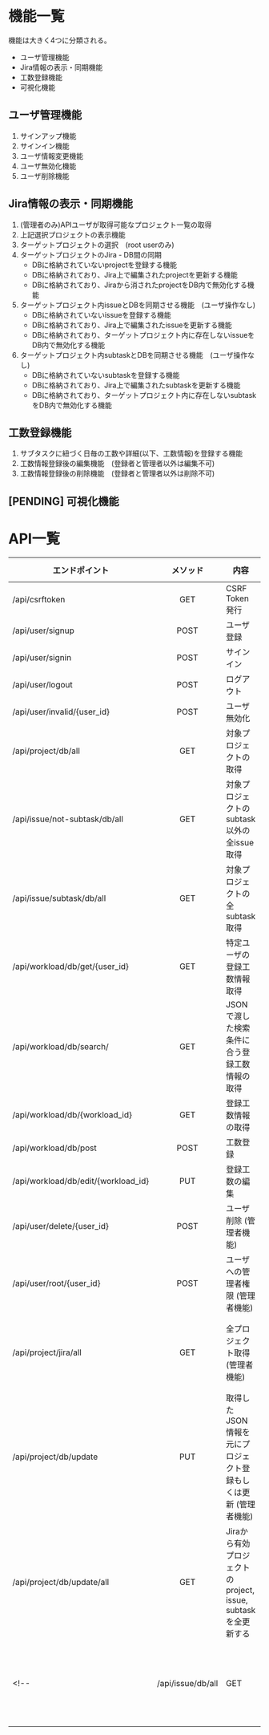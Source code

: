

# 機能一覧

機能は大きく4つに分類される。
- ユーザ管理機能
- Jira情報の表示・同期機能
- 工数登録機能
- 可視化機能


## ユーザ管理機能
1. サインアップ機能
1. サインイン機能
1. ユーザ情報変更機能
1. ユーザ無効化機能
1. ユーザ削除機能


## Jira情報の表示・同期機能
1. (管理者のみ)APIユーザが取得可能なプロジェクト一覧の取得
1. 上記選択プロジェクトの表示機能
1. ターゲットプロジェクトの選択　(root userのみ)
1. ターゲットプロジェクトのJira - DB間の同期
    - DBに格納されていないprojectを登録する機能
    - DBに格納されており、Jira上で編集されたprojectを更新する機能
    - DBに格納されており、Jiraから消されたprojectをDB内で無効化する機能
1. ターゲットプロジェクト内issueとDBを同期させる機能　(ユーザ操作なし)
    - DBに格納されていないissueを登録する機能
    - DBに格納されており、Jira上で編集されたissueを更新する機能
    - DBに格納されており、ターゲットプロジェクト内に存在しないissueをDB内で無効化する機能
1. ターゲットプロジェクト内subtaskとDBを同期させる機能　(ユーザ操作なし)
    - DBに格納されていないsubtaskを登録する機能
    - DBに格納されており、Jira上で編集されたsubtaskを更新する機能
    - DBに格納されており、ターゲットプロジェクト内に存在しないsubtaskをDB内で無効化する機能


## 工数登録機能
1. サブタスクに紐づく日毎の工数や詳細(以下、工数情報)を登録する機能
1. 工数情報登録後の編集機能　(登録者と管理者以外は編集不可)
1. 工数情報登録後の削除機能　(登録者と管理者以外は削除不可)

## [PENDING] 可視化機能



# API一覧

| エンドポイント | メソッド | 内容 | JWT | CSRF token | remark |
| --- | :---: | --- | :---: | :---: | --- |
| /api/csrftoken | GET | CSRF Token発行 | ？ | ？ | - |
| /api/user/signup | POST | ユーザ登録 | ？ | ？ | - |
| /api/user/signin | POST | サインイン | O | O | - |
| /api/user/logout | POST | ログアウト | ？ | ？ | - |
| /api/user/invalid/{user_id} | POST | ユーザ無効化 | ？ | ？ | - |
| /api/project/db/all | GET | 対象プロジェクトの取得 | ？ | ？ | - |
| /api/issue/not-subtask/db/all | GET | 対象プロジェクトのsubtask以外の全issue取得 | ？ | ？ | - |
| /api/issue/subtask/db/all | GET | 対象プロジェクトの全subtask取得 | ？ | ？ | - |
| /api/workload/db/get/{user_id} | GET | 特定ユーザの登録工数情報取得 | ？ | ？ | - |
| /api/workload/db/search/ | GET | JSONで渡した検索条件に合う登録工数情報の取得 | ？ | ？ | - |
| /api/workload/db/{workload_id} | GET | 登録工数情報の取得 | ？ | ？ | - |
| /api/workload/db/post | POST | 工数登録 | ？ | ？ | - |
| /api/workload/db/edit/{workload_id} | PUT | 登録工数の編集 | ？ | ？ | - |
| /api/user/delete/{user_id} | POST | ユーザ削除 (管理者機能) | ？ | ？ | - |
| /api/user/root/{user_id} | POST | ユーザへの管理者権限 (管理者機能) | ？ | ？ | - |
| /api/project/jira/all | GET | 全プロジェクト取得 (管理者機能) | ？ | ？ | APIユーザ権限内の全プロジェクト |
| /api/project/db/update | PUT | 取得したJSON情報を元にプロジェクト登録もしくは更新 (管理者機能) | ？ | ？ | - |
| /api/project/db/update/all | GET | Jiraから有効プロジェクトのproject, issue, subtaskを全更新する | ？ | ？ | - |
<!-- | /api/issue/db/all | GET | 対象プロジェクトの全issue取得 | ？ | ？ | - | -->

